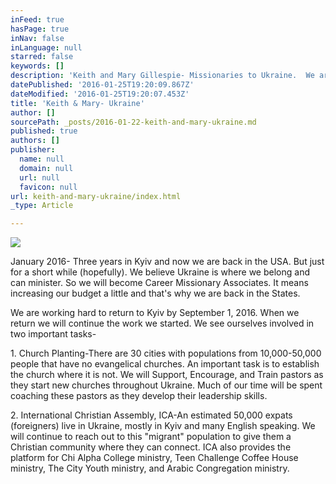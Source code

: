 ```yaml
---
inFeed: true
hasPage: true
inNav: false
inLanguage: null
starred: false
keywords: []
description: 'Keith and Mary Gillespie- Missionaries to Ukraine.  We are one of the Pastoral Couples at International Christian Assembly in Kyiv Ukraine.  '
datePublished: '2016-01-25T19:20:09.867Z'
dateModified: '2016-01-25T19:20:07.453Z'
title: 'Keith & Mary- Ukraine'
author: []
sourcePath: _posts/2016-01-22-keith-and-mary-ukraine.md
published: true
authors: []
publisher:
  name: null
  domain: null
  url: null
  favicon: null
url: keith-and-mary-ukraine/index.html
_type: Article

---
```

![](https://the-grid-user-content.s3-us-west-2.amazonaws.com/c0b6f6f8-e579-48eb-9d9e-27f51392e9af.jpg)

January 2016- Three years in Kyiv and now we are back in the USA.  But just for a short while (hopefully).  We believe Ukraine is where we belong and can minister.  So we will become Career Missionary Associates.  It means increasing our budget a little and that's why we are back in the States.  

We are working hard
to return to Kyiv by September 1, 2016\.  When we return we will continue
the work we started.  We see ourselves involved in two important
tasks- 

1\.
 Church Planting-There are 30 cities with populations from 10,000-50,000
people that have no evangelical churches.  An important task is
to establish the church where it is not.  We will Support, Encourage, and
Train pastors as they start new churches throughout Ukraine.  Much of our time will be spent coaching these pastors as they develop their leadership skills.

2\.
 International Christian Assembly, ICA-An estimated 50,000 expats
(foreigners) live in Ukraine, mostly in Kyiv and many English speaking.
 We will continue to reach out to this "migrant" population to
give them a Christian community where they can connect.  ICA also provides
the platform for Chi Alpha College ministry, Teen Challenge Coffee House
ministry, The City Youth ministry, and Arabic Congregation ministry.